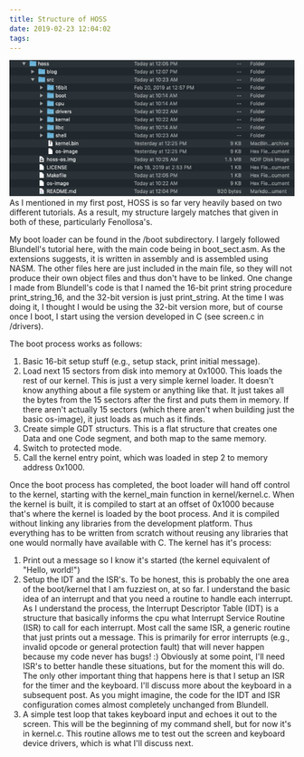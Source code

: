 ```yaml
---
title: Structure of HOSS
date: 2019-02-23 12:04:02
tags:
---
```

![](images/dir_structure_1.png)
As I mentioned in my first post, HOSS is so far very heavily based on two different tutorials.  As a result, my structure largely matches that given in both of these, particularly Fenollosa's.  

My boot loader can be found in the /boot subdirectory.  I largely followed Blundell's tutorial here, with the main code being in boot_sect.asm.  As the extensions suggests, it is written in assembly and is assembled using NASM.  The other files here are just included in the main file, so they will not produce their own object files and thus don't have to be linked.  One change I made from Blundell's code is that I named the 16-bit print string procedure print_string_16, and the 32-bit version is just print_string.  At the time I was doing it, I thought I would be using the 32-bit version more, but of course once I boot, I start using the version developed in C (see screen.c in /drivers).

The boot process works as follows:
1. Basic 16-bit setup stuff (e.g., setup stack, print initial message).
2. Load next 15 sectors from disk into memory at 0x1000.  This loads the rest of our kernel.  This is just a very simple kernel loader.  It doesn't know anything about a file system or anything like that.  It just takes all the bytes from the 15 sectors after the first and puts them in memory.  If there aren't actually 15 sectors (which there aren't when building just the basic os-image), it just loads as much as it finds.
3. Create simple GDT structurs.  This is a flat structure that creates one Data and one Code segment, and both map to the same memory.
4. Switch to protected mode.
5. Call the kernel entry point, which was loaded in step 2 to memory address 0x1000.

Once the boot process has completed, the boot loader will hand off control to the kernel, starting with the kernel_main function in kernel/kernel.c.  When the kernel is built, it is compiled to start at an offset of 0x1000 because that's where the kernel is loaded by the boot process.  And it is compiled without linking any libraries from the development platform.  Thus everything has to be written from scratch without reusing any libraries that one would normally have available with C.  The kernel has it's process:
1. Print out a message so I know it's started (the kernel equivalent of "Hello, world!")
2. Setup the IDT and the ISR's.  To be honest, this is probably the one area of the boot/kernel that I am fuzziest on, at so far.  I understand the basic idea of an interrupt and that you need a routine to handle each interrupt.  As I understand the process, the Interrupt Descriptor Table (IDT) is a structure that basically informs the cpu what Interrupt Service Routine (ISR) to call for each interrupt.  Most call the same ISR, a generic routine that just prints out a message.  This is primarily for error interrupts (e.g., invalid opcode or general protection fault) that will never happen because my code never has bugs! :)  Obviously at some point, I'll need ISR's to better handle these situations, but for the moment this will do.  The only other important thing that happens here is that I setup an ISR for the timer and the keyboard.  I'll discuss more about the keyboard in a subsequent post.  As you might imagine, the code for the IDT and ISR configuration comes almost completely unchanged from Blundell.
3. A simple test loop that takes keyboard input and echoes it out to the screen.  This will be the beginning of my command shell, but for now it's in kernel.c.  This routine allows me to test out the screen and keyboard device drivers, which is what I'll discuss next.